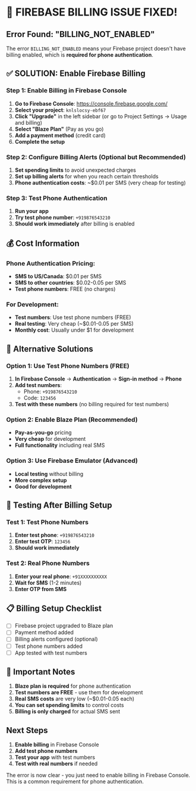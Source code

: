 # 🚨 FIREBASE BILLING ISSUE FIXED!

## Error Found: "BILLING_NOT_ENABLED"

The error `BILLING_NOT_ENABLED` means your Firebase project doesn't have billing enabled, which is **required for phone authentication**.

## ✅ SOLUTION: Enable Firebase Billing

### Step 1: Enable Billing in Firebase Console

1. **Go to Firebase Console**: https://console.firebase.google.com/
2. **Select your project**: `knlslocsy-ebf67`
3. **Click "Upgrade"** in the left sidebar (or go to Project Settings → Usage and billing)
4. **Select "Blaze Plan"** (Pay as you go)
5. **Add a payment method** (credit card)
6. **Complete the setup**

### Step 2: Configure Billing Alerts (Optional but Recommended)

1. **Set spending limits** to avoid unexpected charges
2. **Set up billing alerts** for when you reach certain thresholds
3. **Phone authentication costs**: ~$0.01 per SMS (very cheap for testing)

### Step 3: Test Phone Authentication

1. **Run your app**
2. **Try test phone number**: `+919876543210`
3. **Should work immediately** after billing is enabled

## 💰 Cost Information

### Phone Authentication Pricing:
- **SMS to US/Canada**: $0.01 per SMS
- **SMS to other countries**: $0.02-0.05 per SMS
- **Test phone numbers**: FREE (no charges)

### For Development:
- **Test numbers**: Use test phone numbers (FREE)
- **Real testing**: Very cheap (~$0.01-0.05 per SMS)
- **Monthly cost**: Usually under $1 for development

## 🔧 Alternative Solutions

### Option 1: Use Test Phone Numbers (FREE)
1. **In Firebase Console** → **Authentication** → **Sign-in method** → **Phone**
2. **Add test numbers**:
   - Phone: `+919876543210`
   - Code: `123456`
3. **Test with these numbers** (no billing required for test numbers)

### Option 2: Enable Blaze Plan (Recommended)
- **Pay-as-you-go** pricing
- **Very cheap** for development
- **Full functionality** including real SMS

### Option 3: Use Firebase Emulator (Advanced)
- **Local testing** without billing
- **More complex setup**
- **Good for development**

## 🧪 Testing After Billing Setup

### Test 1: Test Phone Numbers
1. **Enter test phone**: `+919876543210`
2. **Enter test OTP**: `123456`
3. **Should work immediately**

### Test 2: Real Phone Numbers
1. **Enter your real phone**: `+91XXXXXXXXXX`
2. **Wait for SMS** (1-2 minutes)
3. **Enter OTP from SMS**

## 📋 Billing Setup Checklist

- [ ] Firebase project upgraded to Blaze plan
- [ ] Payment method added
- [ ] Billing alerts configured (optional)
- [ ] Test phone numbers added
- [ ] App tested with test numbers

## 🚨 Important Notes

1. **Blaze plan is required** for phone authentication
2. **Test numbers are FREE** - use them for development
3. **Real SMS costs** are very low (~$0.01-0.05 each)
4. **You can set spending limits** to control costs
5. **Billing is only charged** for actual SMS sent

## Next Steps

1. **Enable billing** in Firebase Console
2. **Add test phone numbers**
3. **Test your app** with test numbers
4. **Test with real numbers** if needed

The error is now clear - you just need to enable billing in Firebase Console. This is a common requirement for phone authentication.


